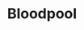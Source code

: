 ---
title: Bloodpool
issue: "4"
issue_nr: 4
full_title: Mummy's Boy
subtitle: ""
story_arc: ""
crossover: ""
variant: ""
publisher: Image Comics
creators: 
  - Mary Jo Duffy
  - Pat Lee
  - Marlo Alquiza
release_date: Nov 1995
release_year: 1995
genre:
  - Adventure
  - Super-Heroes
format: Comic
pages: 32
signed_by: ""
price: 2.5
---